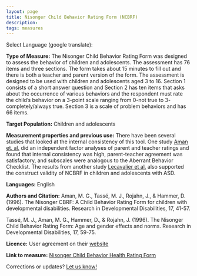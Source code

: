 ```yaml
---
layout: page
title: Nisonger Child Behavior Rating Form (NCBRF)
description:
tags: measures
---
```


Select Language (google translate):  

<div id="google_translate_element"></div><script type="text/javascript">
function googleTranslateElementInit() {
  new google.translate.TranslateElement({pageLanguage: 'en', layout: google.translate.TranslateElement.InlineLayout.SIMPLE, gaTrack: true, gaId: 'UA-64320648-1'}, 'google_translate_element');
}
</script><script type="text/javascript" src="//translate.google.com/translate_a/element.js?cb=googleTranslateElementInit"></script>  

**Type of Measure:**  The Nisonger Child Behavior Rating Form was designed to assess the behavior of children and adolescents. The assessment has 76 items and three sections. The form takes about 15 minutes to fill out and there is both a teacher and parent version of the form. The assessment is designed to be used with children and adolescents aged 3 to 16. Section 1 consists of a short answer question and Section 2 has ten items that asks about the occurrence of various behaviors and the respondent must rate the child’s behavior on a 3-point scale ranging from 0-not true to 3- completely/always true. Section 3 is a scale of problem behaviors and has 66 items. 

**Target Population:** Children and adolescents

**Measurement properties and previous use:** There have been several studies that looked at the internal consistency of this tool. One study [Aman et. al.](http://www.ncbi.nlm.nih.gov/pubmed/8750075) did an independent factor analyses of parent and teacher ratings and found that internal consistency was high, parent-teacher agreement was satisfactory, and subscales were analogous to the Aberrant Behavior Checklist. The results from another study [Lecavalier et al.](http://www.ncbi.nlm.nih.gov/pubmed/15679190) also supported the construct validity of NCBRF in children and adolescents with ASD. 

**Languages:** English

**Authors and Citation:**  Aman, M. G., Tassé, M. J., Rojahn, J., & Hammer, D. (1996). The Nisonger CBRF: A Child Behavior Rating Form for children with developmental disabilities. Research in Developmental Disabilities, 17, 41-57.

Tassé, M. J., Aman, M. G., Hammer, D., & Rojahn, J. (1996). The Nisonger Child Behavior Rating Form: Age and gender effects and norms. Research in Developmental Disabilities, 17, 59-75.

**Licence:** User agreement on their [website](http://psychmed.osu.edu/ncbrf.htm)

**Link to measure:** [Nisonger Child Behavior Health Rating Form](http://psychmed.osu.edu/ncbrf.htm)

Corrections or updates? [Let us know!](http://disabilitymeasures.org/contact)
